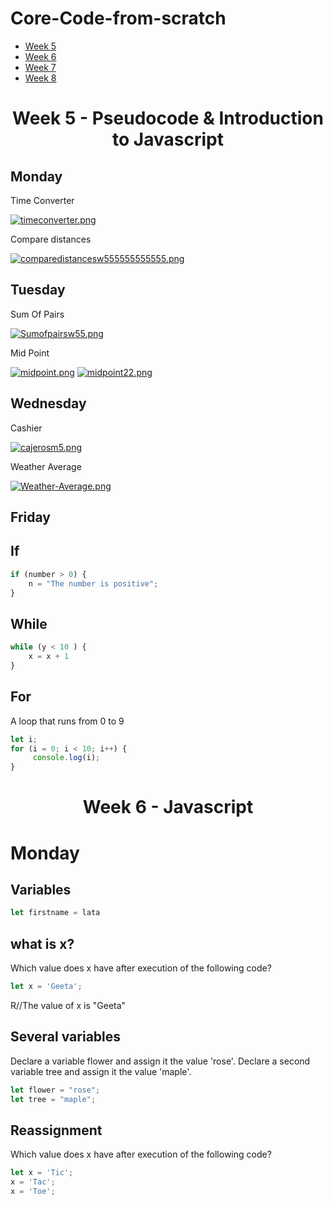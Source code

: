 # Core-Code-from-scratch

- [Week 5](https://github.com/Gabrielafh9/core-code-from-scratch/edit/main/README.md#week5-)
- [Week 6](#Week-2)
- [Week 7](#Week-3)
- [Week 8](#Week-4)

<h1 align="center"> Week 5 - Pseudocode & Introduction to Javascript</h1>

## Monday

Time Converter

[![timeconverter.png](https://i.postimg.cc/qR9ThLds/timeconverter.png)](https://postimg.cc/wycPnDMM)

Compare distances

[![comparedistancesw555555555555.png](https://i.postimg.cc/9MhJqzwJ/comparedistancesw555555555555.png)](https://postimg.cc/xk6KwfRz)

## Tuesday

Sum Of Pairs

[![Sumofpairsw55.png](https://i.postimg.cc/x8KQ3X68/Sumofpairsw55.png)](https://postimg.cc/bSN4zwcf)

Mid Point

[![midpoint.png](https://i.postimg.cc/gkfPxq4p/midpoint.png)](https://postimg.cc/JGcFgX9Y)
[![midpoint22.png](https://i.postimg.cc/MH2FWdq3/midpoint22.png)](https://postimg.cc/8J4H4dFL)

## Wednesday

Cashier

[![cajerosm5.png](https://i.postimg.cc/brDj9HYC/cajerosm5.png)](https://postimg.cc/xN270mzM)

Weather Average

[![Weather-Average.png](https://i.postimg.cc/J0bp8Gp7/Weather-Average.png)](https://postimg.cc/hQtLbPFN)

## Friday

## If

``` Javascript
if (number > 0) {
    n = "The number is positive";
}
```

## While

``` Javascript
while (y < 10 ) {
    x = x + 1  
}
```

## For

A loop that runs from 0 to 9

``` Javascript
let i;
for (i = 0; i < 10; i++) {
     console.log(i);
}  
```

<h1 align="center"> Week 6 - Javascript</h1>

# Monday

## Variables

``` Javascript
let firstname = lata
```

## what is x?

Which value does x have after execution of the following code?
``` Javascript
let x = 'Geeta';
```
R//The value of x is "Geeta"

## Several variables

Declare a variable flower and assign it the value 'rose'. Declare a second variable tree and assign it the value 'maple'.

``` Javascript
let flower = "rose";
let tree = "maple";
``` 
## Reassignment

Which value does x have after execution of the following code?

``` Javascript
let x = 'Tic';
x = 'Tac';
x = 'Toe';
```
